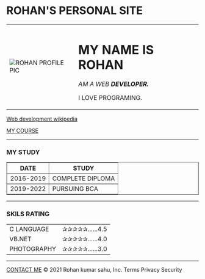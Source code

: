 # ROHAN'S PERSONAL SITE
<html lang="en" dir="ltr">
  <head>
    <meta charset="utf-8">
    
  </head>
  <body>
    <table CELLSPACING="20">
      <tr>
        <td><img src="https://pbs.twimg.com/profile_images/1401100625241264128/_Y7Pbcpl_400x400.jpg" alt="ROHAN PROFILE PIC"></td>
        <td><h1>MY NAME IS ROHAN</h1>
        <p><em>AM A WEB <strong>DEVELOPER.</strong></em></p>
        <p>I LOVE PROGRAMING.</p></td>
      </tr>
    </table>
    <p><a href="WIKI.HTML">Web development wikipedia</a></p>
  <a href="MY COURSE.HTML">MY COURSE</a>
    <hr>
    <h3>MY STUDY</h3>
    <table border="1">
    <thead CELLSPACING="10">
    <tr>
      <th>DATE</th>
      <th>STUDY</th>
    </tr>
    </thead>
    <tbody CELLSPACING="10">
      <tr>
        <td>2016-2019</td>
        <td>COMPLETE DIPLOMA</td>
      </tr>
      <tr>
        <td>2019-2022</td>
        <td>PURSUING BCA</td>
      </tr>
    </tbody>
  </table>
  <hr>
  <h3>SKILS RATING</h3>
  <table CELLSPACING="10">
    <tr>
      <td>C LANGUAGE</td>
      <td>✰✰✰✰✰......4.5</td>
    </tr>
    <tr>
      <td>VB.NET</td>
      <td>✰✰✰✰✰......4.0</td>
    </tr>
    <tr>
      <td>PHOTOGRAPHY</td>
      <td>✰✰✰✰✰......3.0</td>
    </tr>
  </table>
  <hr>
  <a href="CONTACT DETAIL.HTML">CONTACT ME</a>
  </body>
</html>
© 2021 Rohan kumar sahu, Inc.
Terms
Privacy
Security

